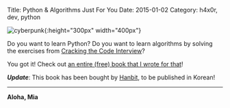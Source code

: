 Title: Python & Algorithms Just For You
Date: 2015-01-02
Category: h4x0r, dev, python

![cyberpunk](./cyberpunk/26.jpg){:height="300px" width="400px"}


Do you want to learn Python? Do you want to learn algorithms by solving the exercises from [Cracking the Code Interview](https://www.amazon.com/Cracking-Coding-Interview-Programming-Questions/dp/0984782850/ref=sr_1_1?ie=UTF8&qid=1529209451&sr=8-1&keywords=cracking+the+coding+interviews)?

You got it! Check out [an entire (free) book that I wrote for that](https://github.com/bt3gl/Python-and-Algorithms-and-Data-Structures)!


***Update***: This book has been bought by [Hanbit](http://www.hanbit.co.kr/), to be published in Korean!

----

**Aloha, Mia**